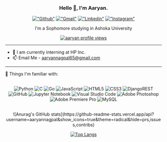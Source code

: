 <p align="center">
  <h3 align="center">Hello 👋, I'm Aaryan.</h3>
</p>

<div align="center"> 

[!["Github"](https://img.shields.io/badge/-aaryannagpal.github.io-yellow)](https://aaryannagpal.github.io/)
[!["Gmail"](https://img.shields.io/badge/-aaryannagpal65@gmail.com-c14438?style=flat&logo=Gmail&logoColor=white&link=mailto:aaryannagpal65@gmail.com)](mailto:aaryannagpal65@gmail.com)
[!["Linkedin"](https://img.shields.io/badge/-aaryannagpal-blue?style=flat&logo=Linkedin&logoColor=white&link=https://www.linkedin.com/in/aaryan-nagpal-9bbbb6145/)](https://www.linkedin.com/in/aaryan-nagpal-9bbbb6145/)
[!["Instagram"](https://img.shields.io/badge/-itsnagpal-purple?style=flat&logo=instagram&logoColor=white&link=https://instagram.com/itsnagpal\_/)](https://instagram.com/itsnagpal_)

</div>

<p align="center">
  <p align="center">I'm a Sophomore studying in Ashoka University</p>
</p>

<div align="center"> 

  [<img align="center" src="https://komarev.com/ghpvc/?username=aaryannagpal&color=blue&style=flat&label=Profile+Views" alt="aaryan profile views" />](https://github.com/aaryannagpal/github-profile-views-counter)
  
</div>

<hr/>


<!--- 💻 I'm currently working on a simple **[Blog Website](https://github.com/angadvirk/NodeBlog)** to review Node.js fundamentals.
- 🌱 I'm reviewing how to use Node, Express and MongoDB to create CRUD applications. -->
- 💼 I am currently interning at HP Inc.
- 📫 Email Me - aaryannagpal65@gmail.com

<hr/>

🗿 Things I'm familiar with: <br /> <br />

<div align="center">

![Python](https://img.shields.io/badge/python-3670A0?style=for-the-badge&logo=python&logoColor=ffdd54)
![C](https://img.shields.io/badge/c-%2300599C.svg?style=for-the-badge&logo=c&logoColor=white)
![Go](https://img.shields.io/badge/go-%2300ADD8.svg?style=for-the-badge&logo=go&logoColor=white)
![JavaScript](https://img.shields.io/badge/javascript-%23323330.svg?style=for-the-badge&logo=javascript&logoColor=%23F7DF1E)
![HTML5](https://img.shields.io/badge/html5-%23E34F26.svg?style=for-the-badge&logo=html5&logoColor=white)
![CSS3](https://img.shields.io/badge/css3-%231572B6.svg?style=for-the-badge&logo=css3&logoColor=white)
![DjangoREST](https://img.shields.io/badge/DJANGO-REST-ff1709?style=for-the-badge&logo=django&logoColor=white&color=ff1709&labelColor=gray)
![GitHub](https://img.shields.io/badge/github-%23121011.svg?style=for-the-badge&logo=github&logoColor=white)
![Jupyter Notebook](https://img.shields.io/badge/jupyter-%23FA0F00.svg?style=for-the-badge&logo=jupyter&logoColor=white)
![Visual Studio Code](https://img.shields.io/badge/Visual%20Studio%20Code-0078d7.svg?style=for-the-badge&logo=visual-studio-code&logoColor=white)
![Adobe Photoshop](https://img.shields.io/badge/adobe%20photoshop-%2331A8FF.svg?style=for-the-badge&logo=adobe%20photoshop&logoColor=white)
![Adobe Premiere Pro](https://img.shields.io/badge/Adobe%20Premiere%20Pro-9999FF.svg?style=for-the-badge&logo=Adobe%20Premiere%20Pro&logoColor=white)
![MySQL](https://img.shields.io/badge/mysql-%2300f.svg?style=for-the-badge&logo=mysql&logoColor=white)

  


  
</div>

<br />

<div align="center"> 
![Anurag's GitHub stats](https://github-readme-stats.vercel.app/api?username=aaryannagpal&show_icons=true&theme=radical&hide=prs,issues,contribs)
  
[![Top Langs](https://github-readme-stats.vercel.app/api/top-langs/?username=aaryannagpal&hide=TeX&layout=compact)](https://github.com/anuraghazra/github-readme-stats)



</div>
